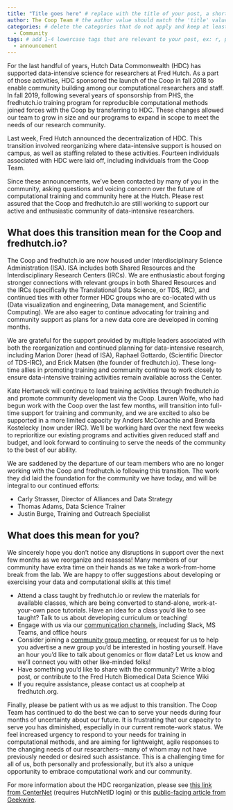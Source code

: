 ```yaml
---
title: "Title goes here" # replace with the title of your post, a short catchy description to entice readers
author: The Coop Team # the author value should match the 'title' value of your contributor file located here /gh-pages/_contributors. If you do not have a contributor file, please feel free to make one or contact one of our team members to assist you.
categories: # delete the categories that do not apply and keep at least one
  - Community
tags: # add 1-4 lowercase tags that are relevant to your post, ex: r, python, genomics, workflows
  - announcement
---
```


For the last handful of years, Hutch Data Commonwealth (HDC) has supported data-intensive science for researchers at Fred Hutch. As a part of those activities, HDC sponsored the launch of the Coop in fall 2018 to enable community building among our computational researchers and staff. In fall 2019, following several years of sponsorship from PHS, the fredhutch.io training program for reproducible computational methods joined forces with the Coop by transferring to HDC. These changes allowed our team to grow in size and our programs to expand in scope to meet the needs of our research community.

Last week, Fred Hutch announced the decentralization of HDC. This transition involved reorganizing where data-intensive support is housed on campus, as well as staffing related to these activities. Fourteen individuals associated with HDC were laid off, including individuals from the Coop Team.

Since these announcements, we’ve been contacted by many of you in the community, asking questions and voicing concern over the future of computational training and community here at the Hutch. Please rest assured that the Coop and fredhutch.io are still working to support our active and enthusiastic community of data-intensive researchers.

## What does this transition mean for the Coop and fredhutch.io?

The Coop and fredhutch.io are now housed under Interdisciplinary Science Administration (ISA). ISA includes both Shared Resources and the Interdisciplinary Research Centers (IRCs). We are enthusiastic about forging stronger connections with relevant groups in both Shared Resources and the IRCs (specifically the Translational Data Science, or TDS, IRC), and continued ties with other former HDC groups who are co-located with us (Data visualization and engineering, Data management, and Scientific Computing). We are also eager to continue advocating for training and community support as plans for a new data core are developed in coming months.

We are grateful for the support provided by multiple leaders associated with both the reorganization and continued planning for data-intensive research, including Marion Dorer (head of ISA), Raphael Gottardo, (Scientific Director of TDS-IRC), and Erick Matsen (the founder of fredhutch.io). These long-time allies in promoting training and community continue to work closely to ensure data-intensive training activities remain available across the Center.

Kate Hertweck will continue to lead training activities through fredhutch.io and promote community development via the Coop. Lauren Wolfe, who had begun work with the Coop over the last few months, will transition into full-time support for training and community, and we are excited to also be supported in a more limited capacity by Anders McConachie and Brenda Kostelecky (now under IRC). We’ll be working hard over the next few weeks to reprioritize our existing programs and activities given reduced staff and budget, and look forward to continuing to serve the needs of the community to the best of our ability.

We are saddened by the departure of our team members who are no longer working with the Coop and fredhutch.io following this transition. The work they did laid the foundation for the community we have today, and will be integral to our continued efforts:
- Carly Strasser, Director of Alliances and Data Strategy
- Thomas Adams, Data Science Trainer
- Justin Burge, Training and Outreach Specialist

## What does this mean for you?

We sincerely hope you don’t notice any disruptions in support over the next few months as we reorganize and reassess! Many members of our community have extra time on their hands as we take a work-from-home break from the lab. We are happy to offer suggestions about developing or exercising your data and computational skills at this time!
- Attend a class taught by fredhutch.io or review the materials for available classes, which are being converted to stand-alone, work-at-your-own pace tutorials. Have an idea for a class you’d like to see taught? Talk to us about developing curriculum or teaching!
- Engage with us via our [communication channels](https://research.fhcrc.org/coop/en/community.html), including Slack, MS Teams, and office hours
- Consider joining a [community group meeting](https://sciwiki.fredhutch.org/scicomputing/reference_training/#community-groups), or request for us to help you advertise a new group you’d be interested in hosting yourself. Have an hour you’d like to talk about genomics or flow data? Let us know and we’ll connect you with other like-minded folks!
- Have something you’d like to share with the community? Write a blog post, or contribute to the Fred Hutch Biomedical Data Science Wiki
- If you require assistance, please contact us at coophelp at fredhutch.org.

Finally, please be patient with us as we adjust to this transition. The Coop Team has continued to do the best we can to serve your needs during four months of uncertainty about our future. It is frustrating that our capacity to serve you has diminished, especially in our current remote-work status. We feel increased urgency to respond to your needs for training in computational methods, and are aiming for lightweight, agile responses to the changing needs of our researchers--many of whom may not have previously needed or desired such assistance. This is a challenging time for all of us, both personally and professionally, but it’s also a unique opportunity to embrace computational work and our community.

For more information about the HDC reorganization, please see [this link from CenterNet](https://centernet.fredhutch.org/cn/n/2020/03/aligning-and-integrating-our-data-capabilities-.html) (requires HutchNetID login) or this [public-facing article from Geekwire](https://www.geekwire.com/2020/fred-hutch-lays-off-14-people-data-science-shakeup-calls-move-unrelated-covid-19-crisis/?fbclid=IwAR2hNlh2MCNtdEbGCYUou5y5x5XPUAHmSTUuRXdeq5rVNLtVs4XOxTGvMZ0).
